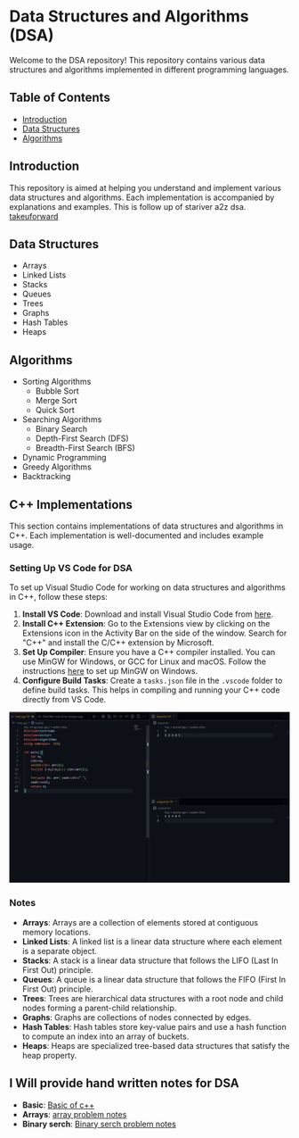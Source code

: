# Data Structures and Algorithms (DSA)

Welcome to the DSA repository! This repository contains various data structures and algorithms implemented in different programming languages.

## Table of Contents

- [Introduction](#introduction)
- [Data Structures](#data-structures)
- [Algorithms](#algorithms)

## Introduction

This repository is aimed at helping you understand and implement various data structures and algorithms. Each implementation is accompanied by explanations and examples.
This is follow up of stariver a2z dsa. [takeuforward](https://takeuforward.org/)


## Data Structures

- Arrays
- Linked Lists
- Stacks
- Queues
- Trees
- Graphs
- Hash Tables
- Heaps

## Algorithms

- Sorting Algorithms
    - Bubble Sort
    - Merge Sort
    - Quick Sort
- Searching Algorithms
    - Binary Search
    - Depth-First Search (DFS)
    - Breadth-First Search (BFS)
- Dynamic Programming
- Greedy Algorithms
- Backtracking


## C++ Implementations

This section contains implementations of data structures and algorithms in C++. Each implementation is well-documented and includes example usage.

### Setting Up VS Code for DSA

To set up Visual Studio Code for working on data structures and algorithms in C++, follow these steps:

1. **Install VS Code**: Download and install Visual Studio Code from [here](https://code.visualstudio.com/).
2. **Install C++ Extension**: Go to the Extensions view by clicking on the Extensions icon in the Activity Bar on the side of the window. Search for "C++" and install the C/C++ extension by Microsoft.
3. **Set Up Compiler**: Ensure you have a C++ compiler installed. You can use MinGW for Windows, or GCC for Linux and macOS. Follow the instructions [here](https://code.visualstudio.com/docs/cpp/config-mingw) to set up MinGW on Windows.
4. **Configure Build Tasks**: Create a `tasks.json` file in the `.vscode` folder to define build tasks. This helps in compiling and running your C++ code directly from VS Code.

![VS code setup for DSA](setup.png)

### Notes


- **Arrays**: Arrays are a collection of elements stored at contiguous memory locations.
- **Linked Lists**: A linked list is a linear data structure where each element is a separate object.
- **Stacks**: A stack is a linear data structure that follows the LIFO (Last In First Out) principle.
- **Queues**: A queue is a linear data structure that follows the FIFO (First In First Out) principle.
- **Trees**: Trees are hierarchical data structures with a root node and child nodes forming a parent-child relationship.
- **Graphs**: Graphs are collections of nodes connected by edges.
- **Hash Tables**: Hash tables store key-value pairs and use a hash function to compute an index into an array of buckets.
- **Heaps**: Heaps are specialized tree-based data structures that satisfy the heap property.

## **I Will provide hand written notes for DSA**
- **Basic**: [Basic of c++](https://drive.google.com/file/d/1fcHJGBdBlzAp_dKLZ-YJBfnj1jZf1usP/view?usp=drivesdk)
- **Arrays**: [array problem notes](https://drive.google.com/file/d/1fed9tEYUV2ecPGUV0O5QuRz8uNJJ6x2s/view?usp=drivesdk)
- **Binary serch**: [Binary serch problem notes](https://drive.google.com/file/d/1fed9tEYUV2ecPGUV0O5QuRz8uNJJ6x2s/view?usp=drivesdk)
